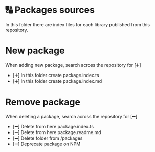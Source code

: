 # 🔠 Packages sources

In this folder there are index files for each library published from this repository.

# New package

<!-- TODO: !!!!!! Review -->

When adding new package, search across the repository for [➕]

-   [➕] In this folder create package.index.ts
-   [➕] In this folder create package.index.md

# Remove package

<!-- TODO: !!!!!! Review -->

When deleting a package, search across the repository for [➖]

-   [➖] Delete from here package.index.ts
-   [➖] Delete from here package.readme.md
-   [➖] Delete folder from /packages
-   [➖] Deprecate package on NPM
